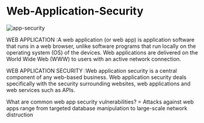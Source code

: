 # Web-Application-Security

![app-security](https://user-images.githubusercontent.com/84139300/186833699-81e93f22-47bd-4e39-b86a-cf1b2922c949.jpg)


   WEB APPLICATION :A web application (or web app) is application software that runs in a web browser, unlike software programs that run locally  on the operating system (OS) of the devices. Web applications are delivered on the World Wide Web (WWW)  to users with an active network connection.

WEB APPLICATION SECURITY :Web application security is a central component of any web-based business.  Web application security deals specifically with the security surrounding websites, web applications and web services such as APIs.

What are common web app security vulnerabilities?
= Attacks against web apps range from targeted database manipulation to large-scale network distruction 

